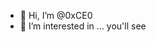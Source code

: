 - 👋 Hi, I’m @0xCE0
- 👀 I’m interested in ... you'll see

<!---
0xCE0/0xCE0 is a ✨ special ✨ repository because its `README.md` (this file) appears on your GitHub profile.
You can click the Preview link to take a look at your changes.
--->
